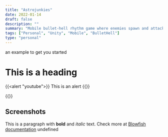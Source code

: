 ```yaml
---
title: "Astrojunkies"
date: 2022-01-14
draft: false
description: ""
summary: "Mobile bullet-hell rhythm game where enemies spawn and attack to your music"
tags: ["Personal", "Unity", "Mobile", "BulletHell"]
type: "personal"
---
```


 an example to get you started
# This is a heading
{{<alert "youtube">}}
This is an alert
{{</alert>}}

{{<youtubeLite id="-rd8wEKyuvE" label="Trash Panda Mafia demo">}}



## Screenshots
This is a paragraph with **bold** and *italic* text.
Check more at [Blowfish documentation](https://blowfish.page/)
undefined
